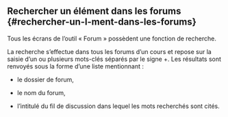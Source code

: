 ## Rechercher un élément dans les forums {#rechercher-un-l-ment-dans-les-forums}

Tous les écrans de l’outil « Forum » possèdent une fonction de recherche.

La recherche s’effectue dans tous les forums d’un cours et repose sur la saisie d’un ou plusieurs mots-clés séparés par le signe +. Les résultats sont renvoyés sous la forme d’une liste mentionnant :

*   le dossier de forum,

*   le nom du forum,

*   l’intitulé du fil de discussion dans lequel les mots recherchés sont cités.